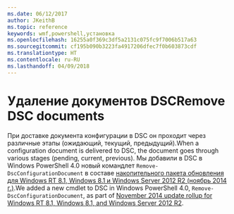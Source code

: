 ```yaml
---
ms.date: 06/12/2017
author: JKeithB
ms.topic: reference
keywords: wmf,powershell,установка
ms.openlocfilehash: 16255a0f369c3df5a2131c075fc9f7006b517a63
ms.sourcegitcommit: cf195b090b3223fa4917206dfec7f0b603873cdf
ms.translationtype: HT
ms.contentlocale: ru-RU
ms.lasthandoff: 04/09/2018
---
```

# <a name="remove-dsc-documents"></a><span data-ttu-id="cdb1d-102">Удаление документов DSC</span><span class="sxs-lookup"><span data-stu-id="cdb1d-102">Remove DSC documents</span></span>

<span data-ttu-id="cdb1d-103">При доставке документа конфигурации в DSC он проходит через различные этапы (ожидающий, текущий, предыдущий).</span><span class="sxs-lookup"><span data-stu-id="cdb1d-103">When a configuration document is delivered to DSC, the document goes through various stages (pending, current, previous).</span></span> <span data-ttu-id="cdb1d-104">Мы добавили в DSC в Windows PowerShell 4.0 новый командлет `Remove-DscConfigurationDocument` в составе [накопительного пакета обновления для Windows RT 8.1, Windows 8.1 и Windows Server 2012 R2 (ноябрь 2014 г.)](https://support.microsoft.com/kb/3000850).</span><span class="sxs-lookup"><span data-stu-id="cdb1d-104">We added a new cmdlet to DSC in Windows PowerShell 4.0, `Remove-DscConfigurationDocument`, as part of [November 2014 update rollup for Windows RT 8.1, Windows 8.1, and Windows Server 2012 R2](https://support.microsoft.com/kb/3000850).</span></span>